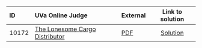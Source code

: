 | ID | UVa Online Judge | External | Link to solution |
|:---|:---|:---|:---:|
| 10172 | [The Lonesome Cargo Distributor](https://onlinejudge.org/index.php?option=onlinejudge&Itemid=8&page=show_problem&problem=1113) | [PDF](https://onlinejudge.org/external/101/10172.pdf) | [Solution](https%3A//github.com/versenyi98/programming-contests/tree/master/UVa%20Online%20Judge/10172%2520-%2520The%2520Lonesome%2520Cargo%2520Distributor)|
